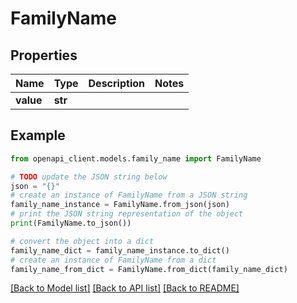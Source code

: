 # FamilyName


## Properties

Name | Type | Description | Notes
------------ | ------------- | ------------- | -------------
**value** | **str** |  | 

## Example

```python
from openapi_client.models.family_name import FamilyName

# TODO update the JSON string below
json = "{}"
# create an instance of FamilyName from a JSON string
family_name_instance = FamilyName.from_json(json)
# print the JSON string representation of the object
print(FamilyName.to_json())

# convert the object into a dict
family_name_dict = family_name_instance.to_dict()
# create an instance of FamilyName from a dict
family_name_from_dict = FamilyName.from_dict(family_name_dict)
```
[[Back to Model list]](../README.md#documentation-for-models) [[Back to API list]](../README.md#documentation-for-api-endpoints) [[Back to README]](../README.md)


